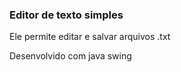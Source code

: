 <h3>Editor de texto simples</h3>
<p>Ele permite editar e salvar arquivos .txt</p>
<p>Desenvolvido com java swing</p>
